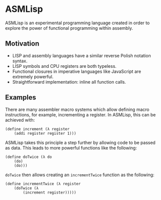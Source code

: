 # ASMLisp
ASMLisp is an experimental programming language created in order to explore the power of functional programming within assembly.

## Motivation
- LISP and assembly languages have a similar reverse Polish notation syntax.
- LISP symbols and CPU registers are both typeless.
- Functional closures in imperative languages like JavaScript are extremely powerful.
- Straightforward implementation: inline all function calls.


## Examples
There are many assembler macro systems which allow defining macro instructions, for example, incrementing a register. In ASMLisp, this can be achieved with:
```
(define increment (λ register
    (addi register register 1)))
```

ASMLisp takes this principle a step further by allowing code to be passed as data. This leads to more powerful functions like the following:
```
(define doTwice (λ do
    (do)
    (do)))
```

`doTwice` then allows creating an `incrementTwice` function as the following:
```
(define incrementTwice (λ register
    (doTwice (λ
        (increment register)))))
```

